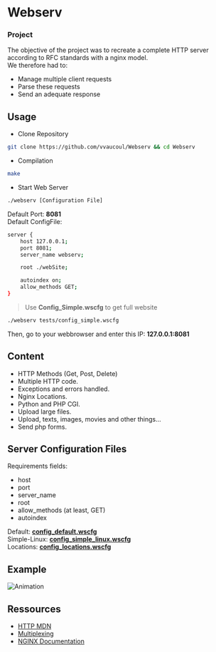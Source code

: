 # Webserv


### Project

The objective of the project was to recreate a complete HTTP server according to RFC standards with a nginx model.<br>
We therefore had to:

- Manage multiple client requests
- Parse these requests
- Send an adequate response

## Usage

- Clone Repository
```bash
git clone https://github.com/vvaucoul/Webserv && cd Webserv
```

- Compilation
```bash
make
```

- Start Web Server
```bash
./webserv [Configuration File]
```

Default Port: **8081**<br>
Default ConfigFile:<br>

```bash
server {
	host 127.0.0.1;
	port 8081;
	server_name webserv;

	root ./webSite;

	autoindex on;
	allow_methods GET;
}
```

> Use **Config_Simple.wscfg** to get full website

```bash
./webserv tests/config_simple.wscfg
```

Then, go to your webbrowser and enter this IP: **127.0.0.1:8081**

## Content

- HTTP Methods (Get, Post, Delete)
- Multiple HTTP code.
- Exceptions and errors handled.
- Nginx Locations.
- Python and PHP CGI.
- Upload large files.
- Upload, texts, images, movies and other things...
- Send php forms.

## Server Configuration Files

Requirements fields:
  - host
  - port
  - server_name
  - root
  - allow_methods (at least, GET)
  - autoindex
 
Default: [**config_default.wscfg**](https://github.com/vvaucoul/Webserv/blob/main/tests/config_default.wscfg)<br>
Simple-Linux: [**config_simple_linux.wscfg**](https://github.com/vvaucoul/Webserv/blob/main/tests/config_simple_linux.wscfg)<br>
Locations: [**config_locations.wscfg**](https://github.com/vvaucoul/Webserv/blob/main/tests/config_locations.wscfg)<br>

## Example

![Animation](https://user-images.githubusercontent.com/66129673/198697847-f7959b88-5603-4799-9ff4-c83d71112697.gif)

## Ressources

- [HTTP MDN](https://developer.mozilla.org/fr/docs/Web/HTTP)
- [Multiplexing](https://fr.wikipedia.org/wiki/Multiplexage#:~:text=Le%20multiplexage%20est%20une%20technique,temporelle)
- [NGINX Documentation](https://nginx.org/en/docs/)
